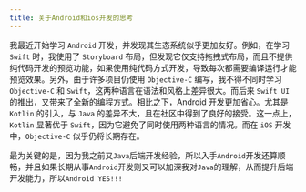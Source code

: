 ```yaml
---
title: 关于Android和ios开发的思考
---
```


我最近开始学习 `Android` 开发，并发现其生态系统似乎更加友好。例如，在学习 `Swift` 时，我使用了 `Storyboard` 布局，但发现它仅支持拖拽式布局，而且不提供纯代码开发的预览功能，如果使用纯代码方式开发，导致每次都需要编译运行才能预览效果。另外，由于许多项目仍使用 `Objective-C` 编写，我不得不同时学习 `Objective-C` 和 `Swift`，这两种语言在语法和风格上差异很大。而后来 `Swift UI` 的推出，又带来了全新的编程方式。相比之下，Android 开发更加省心。尤其是 `Kotlin` 的引入，与 `Java` 的差异不大，且在社区中得到了良好的接受。这一点上，`Kotlin` 显著优于 `Swift`，因为它避免了同时使用两种语言的情况。而在 `iOS` 开发中，`Objective-C` 似乎仍将长期存在。

最为关键的是，因为我之前又`Java`后端开发经验，所以入手`Android`开发还算顺畅，并且如果长期从事`Android`开发则又可以加深我对`Java`的理解，从而提升后端开发能力，所以`Android YES!!!`

